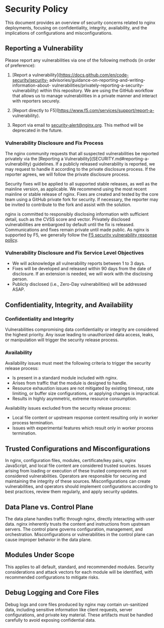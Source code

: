 # Security Policy

This document provides an overview of security concerns related to nginx
deployments, focusing on confidentiality, integrity, availability, and the
implications of configurations and misconfigurations.

## Reporting a Vulnerability

Please report any vulnerabilities via one of the following methods (in order of
preference):

1. [Report a vulnerability](https://docs.github.com/en/code-security/security-
advisories/guidance-on-reporting-and-writing-information-about-
vulnerabilities/privately-reporting-a-security-vulnerability) within this
repository. We are using the GitHub workflow that allows us to manage
vulnerabilities in a private manner and interact with reporters securely.

2. [Report directly to F5](https://www.f5.com/services/support/report-a-
vulnerability).

3. Report via email to security-alert@nginx.org. This method will be deprecated
in the future.

### Vulnerability Disclosure and Fix Process

The nginx community requests that all suspected vulnerabilities be reported
privately via the [Reporting a Vulnerability](SECURITY.md#reporting-a-
vulnerability) guidelines. If a publicly released vulnerability is reported, we
may request to handle it according to the private disclosure process. If the
reporter agrees, we will follow the private disclosure process.

Security fixes will be applied to all supported stable releases, as well as the
mainline version, as applicable. We recommend using the most recent mainline or
stable release of nginx. Fixes are created and tested by the core team using a
GitHub private fork for security. If necessary, the reporter may be invited to
contribute to the fork and assist with the solution.

nginx is committed to responsibly disclosing information with sufficient detail,
such as the CVSS score and vector. Privately disclosed vulnerabilities are
embargoed by default until the fix is released. Communications and fixes remain
private until made public. As nginx is supported by F5, we generally follow the
[F5 security vulnerability response
policy](https://my.f5.com/manage/s/article/K4602).

### Vulnerability Disclosure and Fix Service Level Objectives

- We will acknowledge all vulnerability reports between 1 to 3 days.
- Fixes will be developed and released within 90 days from the date of
disclosure. If an extension is needed, we will work with the disclosing person.
- Publicly disclosed (i.e., Zero-Day vulnerabilities) will be addressed ASAP.


## Confidentiality, Integrity, and Availability

### Confidentiality and Integrity

Vulnerabilities compromising data confidentiality or integrity are considered
the highest priority. Any issue leading to unauthorized data access, leaks, or
manipulation will trigger the security release process.

### Availability

Availability issues must meet the following criteria to trigger the security
release process:
- Is present in a standard module included with nginx.
- Arises from traffic that the module is designed to handle.
- Resource exhaustion issues are not mitigated by existing timeout, rate
limiting, or buffer size configurations, or applying changes is impractical.
- Results in highly asymmetric, extreme resource consumption.

Availability issues excluded from the security release process:
- Local file content or upstream response content resulting only in worker
process termination.
- Issues with experimental features which result only in worker process
termination.

## Trusted Configurations and Misconfigurations

In nginx, configuration files, modules, certificate/key pairs, nginx JavaScript,
and local file content are considered trusted sources. Issues arising from
loading or execution of these trusted components are not considered
vulnerabilities. Operators are responsible for securing and maintaining the
integrity of these sources. Misconfigurations can create vulnerabilities, and
operators should implement configurations according to best practices, review
them regularly, and apply security updates.

## Data Plane vs. Control Plane

The data plane handles traffic through nginx, directly interacting with user
data. nginx inherently trusts the content and instructions from upstream
servers. The control plane governs configuration, management, and orchestration.
Misconfigurations or vulnerabilities in the control plane can cause improper
behavior in the data plane.

## Modules Under Scope

This applies to all default, standard, and recommended modules. Security
considerations and attack vectors for each module will be identified, with
recommended configurations to mitigate risks.

## Debug Logging and Core Files

Debug logs and core files produced by nginx may contain un-sanitized data,
including sensitive information like client requests, server configurations, and
private key material. These artifacts must be handled carefully to avoid
exposing confidential data.

